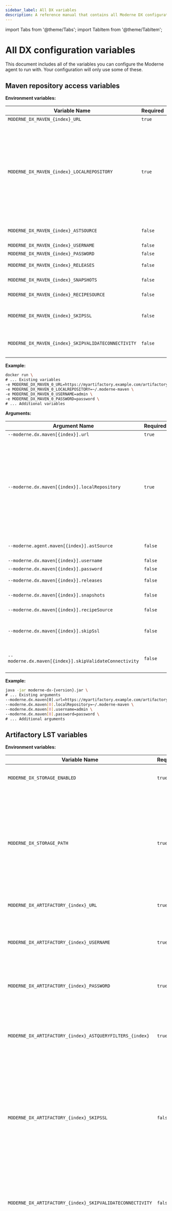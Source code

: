 ```yaml
---
sidebar_label: All DX variables
description: A reference manual that contains all Moderne DX configuration variables.
---
```


import Tabs from '@theme/Tabs';
import TabItem from '@theme/TabItem';

# All DX configuration variables

This document includes all of the variables you can configure the Moderne agent to run with. Your configuration will only use some of these.

## Maven repository access variables

<Tabs groupId="dx-type">
<TabItem value="oci-container" label="OCI Container">

**Environment variables:**

| Variable Name                                       | Required | Default            | Description                                                                                                                                                                                                                                                                                                                                                                                                                                                                                                 |
|-----------------------------------------------------|----------|--------------------|-------------------------------------------------------------------------------------------------------------------------------------------------------------------------------------------------------------------------------------------------------------------------------------------------------------------------------------------------------------------------------------------------------------------------------------------------------------------------------------------------------------|
| `MODERNE_DX_MAVEN_{index}_URL`                      | `true`   |                    | The URL of your Maven repository.                                                                                                                                                                                                                                                                                                                                                                                                                                                                           |
| `MODERNE_DX_MAVEN_{index}_LOCALREPOSITORY`          | `true`   | `~/.moderne-maven` | The path on disk where LST artifacts and Maven index files will be downloaded to. This is on the disk where the agent is being run and **not** on the Maven instance. <br/><br/> LST artifacts are deleted from this location after they are transmitted to Moderne. Index files will remain behind to be used to detect diffs in the artifacts. <br/><br/> If multiple Maven repositories are configured on the agent, they **must** have different `MODERNE_DX_MAVEN_{index}_LOCALREPOSITORY` configured. |
| `MODERNE_DX_MAVEN_{index}_ASTSOURCE`                | `false`  | `true`             | Specifies whether or not this repository should be searched for LST artifacts. (Note: LSTs used to be called ASTs).                                                                                                                                                                                                                                                                                                                                                                                         |
| `MODERNE_DX_MAVEN_{index}_USERNAME`                 | `false`  | `null`             | The username used to resolve artifacts.                                                                                                                                                                                                                                                                                                                                                                                                                                                                     |
| `MODERNE_DX_MAVEN_{index}_PASSWORD`                 | `false`  | `null`             | The password used to resolve artifacts.                                                                                                                                                                                                                                                                                                                                                                                                                                                                     |
| `MODERNE_DX_MAVEN_{index}_RELEASES`                 | `false`  | `true`             | Specifies whether or not this repository should be searched for releases.                                                                                                                                                                                                                                                                                                                                                                                                                                   |
| `MODERNE_DX_MAVEN_{index}_SNAPSHOTS`                | `false`  | `true`             | Specifies whether or not this repository should be searched for snapshots.                                                                                                                                                                                                                                                                                                                                                                                                                                  |
| `MODERNE_DX_MAVEN_{index}_RECIPESOURCE`             | `false`  | `true`             | Specifies whether or not this repository should be searched for recipe jars.                                                                                                                                                                                                                                                                                                                                                                                                                                |
| `MODERNE_DX_MAVEN_{index}_SKIPSSL`                  | `false`  | `false`            | Whether or not to skip SSL/TLS verification for calls from the agent to this Maven repository. This must be set to `true` if you use a self-signed SSL/TLS certificate.                                                                                                                                                                                                                                                                                                                                     |
| `MODERNE_DX_MAVEN_{index}_SKIPVALIDATECONNECTIVITY` | `false`  | `false`            | By default, on DX startup, we validate that it can connect to the configured resource, and fail to start up the DX if we cannot. Set this to `true` to skip this validation.                                                                                                                                                                                                                                                                                                                                |

**Example:**

```bash
docker run \
# ... Existing variables
-e MODERNE_DX_MAVEN_0_URL=https://myartifactory.example.com/artifactory/libs-releases-local \
-e MODERNE_DX_MAVEN_0_LOCALREPOSITORY=~/.moderne-maven \
-e MODERNE_DX_MAVEN_0_USERNAME=admin \
-e MODERNE_DX_MAVEN_0_PASSWORD=password \
# ... Additional variables
```
</TabItem>

<TabItem value="executable-jar" label="Executable JAR">

**Arguments:**

| Argument Name                                          | Required | Default            | Description                                                                                                                                                                                                                                                                                                                                                                                                                                                                                                    |
|--------------------------------------------------------|----------|--------------------|----------------------------------------------------------------------------------------------------------------------------------------------------------------------------------------------------------------------------------------------------------------------------------------------------------------------------------------------------------------------------------------------------------------------------------------------------------------------------------------------------------------|
| `--moderne.dx.maven[{index}].url`                      | `true`   |                    | The URL of your Maven repository.                                                                                                                                                                                                                                                                                                                                                                                                                                                                              |
| `--moderne.dx.maven[{index}].localRepository`          | `true`   | `~/.moderne-maven` | The path on disk where LST artifacts and Maven index files will be downloaded to. This is on the disk where the agent is being run and **not** on the Maven instance. <br/><br/> LST artifacts are deleted from this location after they are transmitted to Moderne. Index files will remain behind to be used to detect diffs in the artifacts. <br/><br/> If multiple Maven repositories are configured on the agent, they **must** have different `--moderne.dx.maven[{index}].localRepository` configured. |
| `--moderne.agent.maven[{index}].astSource`             | `false`  | `true`             | Specifies whether or not this repository should be searched for LST artifacts. (Note: LSTs used to be called ASTs).                                                                                                                                                                                                                                                                                                                                                                                            |
| `--moderne.dx.maven[{index}].username`                 | `false`  | `null`             | The username used to resolve artifacts.                                                                                                                                                                                                                                                                                                                                                                                                                                                                        |
| `--moderne.dx.maven[{index}].password`                 | `false`  | `null`             | The password used to resolve artifacts.                                                                                                                                                                                                                                                                                                                                                                                                                                                                        |
| `--moderne.dx.maven[{index}].releases`                 | `false`  | `true`             | Specifies whether or not this repository should be searched for releases.                                                                                                                                                                                                                                                                                                                                                                                                                                      |
| `--moderne.dx.maven[{index}].snapshots`                | `false`  | `true`             | Specifies whether or not this repository should be searched for snapshots.                                                                                                                                                                                                                                                                                                                                                                                                                                     |
| `--moderne.dx.maven[{index}].recipeSource`             | `false`  | `true`             | Specifies whether or not this repository should be searched for recipe jars.                                                                                                                                                                                                                                                                                                                                                                                                                                   |
| `--moderne.dx.maven[{index}].skipSsl`                  | `false`  | `false`            | Whether or not to skip SSL/TLS verification for calls from the agent to this Maven repository. This must be set to `true` if you use a self-signed SSL/TLS certificate.                                                                                                                                                                                                                                                                                                                                        |
| `--moderne.dx.maven[{index}].skipValidateConnectivity` | `false`  | `false`            | By default, on DX startup, we validate that it can connect to the configured resource, and fail to start up the DX if we cannot. Set this to `true` to skip this validation.                                                                                                                                                                                                                                                                                                                                   |

**Example:**

```bash
java -jar moderne-dx-{version}.jar \
# ... Existing arguments
--moderne.dx.maven[0].url=https://myartifactory.example.com/artifactory/libs-releases-local \
--moderne.dx.maven[0].localRepository=~/.moderne-maven \
--moderne.dx.maven[0].username=admin \
--moderne.dx.maven[0].password=password \
# ... Additional arguments
```
</TabItem>
</Tabs>

## Artifactory LST variables

<Tabs groupId="dx-type">
<TabItem value="oci-container" label="OCI Container">

**Environment variables:**

| Variable Name                                             | Required | Default                                | Description                                                                                                                                                                                                                       |
|-----------------------------------------------------------|----------|----------------------------------------|-----------------------------------------------------------------------------------------------------------------------------------------------------------------------------------------------------------------------------------|
| `MODERNE_DX_STORAGE_ENABLED`                              | `true`   | `false`                                | Enables persistent storage for the LST index.                                                                                                                                                                                     |
| `MODERNE_DX_STORAGE_PATH`                                 | `true`   | `<dx configuration directory>/storage` | The path of the LST index directory on the container or local disk. (`<dx configuration directory>`refers to the location where all configuration for DX lives, including the recipe catalog, tokens, etc. It's not configurable. |
| `MODERNE_DX_ARTIFACTORY_{index}_URL`                      | `true`   |                                        | The URL of your Artifactory instance.                                                                                                                                                                                             |
| `MODERNE_DX_ARTIFACTORY_{index}_USERNAME`                 | `true`   |                                        | The username used to connect to your Artifactory instance. This user must have permission to run AQL queries.                                                                                                                     |
| `MODERNE_DX_ARTIFACTORY_{index}_PASSWORD`                 | `true`   |                                        | The password used to connect to your Artifactory instance.                                                                                                                                                                        |
| `MODERNE_DX_ARTIFACTORY_{index}_ASTQUERYFILTERS_{index}`  | `true`   |                                        | The AQL query fragment used to select LST artifacts to send to Moderne. If multiple are specified, they are combined together with an `AND`.                                                                                      |
| `MODERNE_DX_ARTIFACTORY_{index}_SKIPSSL`                  | `false`  | `false`                                | Specifies whether or not to skip SSL verification for HTTP connections from the service to this Artifactory instance. This must be set to `true` if you use a self-signed SSL/TLS certificate.                                    |
| `MODERNE_DX_ARTIFACTORY_{index}_SKIPVALIDATECONNECTIVITY` | `false`  | `false`                                | By default, on DX startup, we validate that it can connect to the configured resource, and fail to start up the DX if we cannot. Set this to_ `true` _to skip this validation.                                                    |
| `MODERNE_DX_ARTIFACTSYNC_SINCE`                           | `false`  |                                        | Specifies how long in the past to sync your artifacts. Defaults to syncing all time. It is recommended to set a start date of the sync or it will try to search your entire artifactory.                                          |

**Example:**

```bash
docker run \
# ... Existing variables
-e MODERNE_DX_STORAGE_ENABLED=true \
-e MODERNE_DX_STORAGE_PATH=/some/storage/path \
-e MODERNE_DX_ARTIFACTORY_0_URL=https://myartifactory.example.com/artifactory/ \
-e MODERNE_DX_ARTIFACTORY_0_USERNAME=admin \
-e MODERNE_DX_ARTIFACTORY_0_PASSWORD=password \
-e MODERNE_DX_ARTIFACTORY_0_ASTQUERYFILTERS_0='"name":{"$match":"*-ast.jar"}' \
-e MODERNE_DX_ARTIFACTORY_0_ASTQUERYFILTERS_1='"repo":{"$eq":"example-maven"}' \
-e MODERNE_DX_ARTIFACTSYNC_SINCE=2024-01-01T00:00:00Z
# ... Additional variables
```
</TabItem>

<TabItem value="executable-jar" label="Executable JAR">

**Arguments:**

| Argument Name                                                | Required | Default                                | Description                                                                                                                                                                                                                       |
|--------------------------------------------------------------|----------|----------------------------------------|-----------------------------------------------------------------------------------------------------------------------------------------------------------------------------------------------------------------------------------|
| `--moderne.dx.storage.enabled`                               | `true`   | `false`                                | Enables persistent storage for the LST index.                                                                                                                                                                                     |
| `--moderne.dx.storage.path`                                  | `true`   | `<dx configuration directory>/storage` | The path of the LST index directory on the container or local disk. (`<dx configuration directory>`refers to the location where all configuration for DX lives, including the recipe catalog, tokens, etc. It's not configurable. |
| `--moderne.dx.artifactory[{index}].url`                      | `true`   |                                        | The URL of your Artifactory instance.                                                                                                                                                                                             |
| `--moderne.dx.artifactory[{index}].username`                 | `true`   |                                        | The username used to connect to your Artifactory instance. This user must have permission to run AQL queries.                                                                                                                     |
| `--moderne.dx.artifactory[{index}].password`                 | `true`   |                                        | The password used to connect to your Artifactory instance.                                                                                                                                                                        |
| `--moderne.dx.artifactory[{index}].astQueryFilters[{index}]` | `true`   |                                        | The AQL query fragment used to select LST artifacts to send to Moderne. If multiple are specified, they are combined together with an `AND`.                                                                                      |
| `--moderne.dx.artifactory[{index}].skipSsl`                  | `false`  | `false`                                | Specifies whether or not to skip SSL verification for HTTP connections from the service to this Artifactory instance. This must be set to `true` if you use a self-signed SSL/TLS certificate.                                    |
| `--moderne.dx.artifactory[{index}].skipValidateConnectivity` | `false`  | `false`                                | By default, on DX startup, we validate that it can connect to the configured resource, and fail to start up the DX if we cannot. Set this to_ `true` _to skip this validation.                                                    |
| `--moderne.dx.artifactSync.since`                            | `false`  |                                        | Specifies how long in the past to sync your artifacts. Defaults to syncing all time. It is recommended to set a start date of the sync or it will try to search your entire artifactory.                                          |

**Example:**

```bash
java -jar moderne-dx-{version}.jar \
# ... Existing arguments
--moderne.dx.storage.enabled=true \
---moderne.dx.storage.path=/some/storage/path \
--moderne.dx.artifactory[0].url=https://myartifactory.example.com/artifactory/ \
--moderne.dx.artifactory[0].username=admin \
--moderne.dx.artifactory[0].password=password \
--moderne.dx.artifactory[0].astQueryFilters[0]='{"name":{"$match":"*-ast.jar"}}' \
--moderne.dx.artifactory[0].astQueryFilters[1]='{"repo":{"$eq":"example-maven"}}' \
--moderne.dx.artifactSync.since=2024-01-01T00:00:00Z \
# ... Additional arguments
```
</TabItem>
</Tabs>

## Artifactory recipe variables

<Tabs groupId="dx-type">
<TabItem value="oci-container" label="OCI Container">

**Environment variables:**

| Variable Name                                       | Required | Default            | Description                                                                                                                                                                                                                                                                                               |
|-----------------------------------------------------|----------|--------------------|-----------------------------------------------------------------------------------------------------------------------------------------------------------------------------------------------------------------------------------------------------------------------------------------------------------|
| `MODERNE_DX_MAVEN_{index}_URL`                      | `true`   |                    | The URL of your Maven repository inside of Artifactory.                                                                                                                                                                                                                                                   |
| `MODERNE_DX_MAVEN_{index}_ASTSOURCE`                | `true`   | `true`             | Specifies whether or not this repository should be searched for LST artifacts. Defaults to `true` – but you should set this to `false` (Note: LSTs used to be called ASTs).                                                                                                                               |
| `MODERNE_DX_MAVEN_{index}_LOCALREPOSITORY`          | `true`   | `~/.moderne-maven` | The path on disk where Maven index files will be downloaded to. This is on the disk where the service is being run and **not** in Artifactory. <br/><br/> If multiple Maven repositories are configured on the agent, they **must** have different `MODERNE_DX_MAVEN_{index}_LOCALREPOSITORY` configured. |
| `MODERNE_DX_MAVEN_{index}_USERNAME`                 | `false`  | `null`             | The username used to resolve artifacts.                                                                                                                                                                                                                                                                   |
| `MODERNE_DX_MAVEN_{index}_PASSWORD`                 | `false`  | `null`             | The password used to resolve artifacts.                                                                                                                                                                                                                                                                   |
| `MODERNE_DX_MAVEN_{index}_RELEASES`                 | `false`  | `true`             | Specifies whether or not this repository should be searched for releases.                                                                                                                                                                                                                                 |
| `MODERNE_DX_MAVEN_{index}_SNAPSHOTS`                | `false`  | `true`             | Specifies whether or not this repository should be searched for snapshots.                                                                                                                                                                                                                                |
| `MODERNE_DX_MAVEN_{index}_RECIPESOURCE`             | `false`  | `true`             | Specifies whether or not this repository should be searched for recipe jars.                                                                                                                                                                                                                              |
| `MODERNE_DX_MAVEN_{index}_SKIPSSL`                  | `false`  | `false`            | Whether or not to skip SSL/TLS verification for calls from the agent to this Maven repository. This must be set to `true` if you use a self-signed SSL/TLS certificate.                                                                                                                                   |
| `MODERNE_DX_MAVEN_{index}_SKIPVALIDATECONNECTIVITY` | `false`  | `false`            | By default, on DX startup, we validate that it can connect to the configured resource, and fail to start up the DX if we cannot. Set this to `true` to skip this validation.                                                                                                                              |

**Example:**

```bash
docker run \
# ... Existing variables
-e MODERNE_DX_MAVEN_0_URL=https://myartifactory.example.com/artifactory/libs-releases-local \
-e MODERNE_DX_MAVEN_0_ASTSOURCE=false \
-e MODERNE_DX_MAVEN_0_LOCALREPOSITORY=~/.moderne-maven \
-e MODERNE_DX_MAVEN_0_USERNAME=admin \
-e MODERNE_DX_MAVEN_0_PASSWORD=password \
# ... Additional variables
```
</TabItem>

<TabItem value="executable-jar" label="Executable JAR">

**Arguments:**

| Argument Name                                          | Required | Default            | Description                                                                                                                                                                                                                                                                                               |
|--------------------------------------------------------|----------|--------------------|-----------------------------------------------------------------------------------------------------------------------------------------------------------------------------------------------------------------------------------------------------------------------------------------------------------|
| `--moderne.dx.maven[{index}].url`                      | `true`   |                    | The URL of your Maven repository inside of Artifactory.                                                                                                                                                                                                                                                   |
| `--moderne.dx.maven[{index}].astSource`                | `true`   | `true`             | Specifies whether or not this repository should be searched for LST artifacts. Defaults to `true` – but you should set this to `false` (Note: LSTs used to be called ASTs).                                                                                                                               |
| `--moderne.dx.maven[{index}].localRepository`          | `true`   | `~/.moderne-maven` | The path on disk where Maven index files will be downloaded to. This is on the disk where the service is being run and **not** in Artifactory. <br/><br/> If multiple Maven repositories are configured on the agent, they **must** have different `MODERNE_DX_MAVEN_{index}_LOCALREPOSITORY` configured. |
| `--moderne.dx.maven[{index}].username`                 | `false`  | `null`             | The username used to resolve artifacts.                                                                                                                                                                                                                                                                   |
| `--moderne.dx.maven[{index}].password`                 | `false`  | `null`             | The password used to resolve artifacts.                                                                                                                                                                                                                                                                   |
| `--moderne.dx.maven[{index}].releases`                 | `false`  | `true`             | Specifies whether or not this repository should be searched for releases.                                                                                                                                                                                                                                 |
| `--moderne.dx.maven[{index}].snapshots`                | `false`  | `true`             | Specifies whether or not this repository should be searched for snapshots.                                                                                                                                                                                                                                |
| `--moderne.dx.maven[{index}].recipeSource`             | `false`  | `true`             | Specifies whether or not this repository should be searched for recipe jars.                                                                                                                                                                                                                              |
| `--moderne.dx.maven[{index}].skipSsl`                  | `false`  | `false`            | Whether or not to skip SSL/TLS verification for calls from the agent to this Maven repository. This must be set to `true` if you use a self-signed SSL/TLS certificate.                                                                                                                                   |
| `--moderne.dx.maven[{index}].skipValidateConnectivity` | `false`  | `false`            | By default, on DX startup, we validate that it can connect to the configured resource, and fail to start up the DX if we cannot. Set this to `true` to skip this validation.                                                                                                                              |

**Example:**

```bash
java -jar moderne-dx-{version}.jar \
# ... Existing arguments
--moderne.dx.maven[0].url=https://myartifactory.example.com/artifactory/libs-releases-local \
--moderne.dx.maven[0].astSource=false \
--moderne.dx.maven[0].localRepository=~/.moderne-maven \
--moderne.dx.maven[0].username=admin \
--moderne.dx.maven[0].password=password \
# ... Additional arguments
```
</TabItem>
</Tabs>

## On-prem SCM variables

<Tabs groupId="dx-type">
<TabItem value="oci-container" label="OCI Container">

**Environment variables:**

| Variable Name                                                | Required | Default | Description                                                                                                                                                                                                      |
|--------------------------------------------------------------|----------|---------|------------------------------------------------------------------------------------------------------------------------------------------------------------------------------------------------------------------|
| `MODERNE_DX_SCM_{index}_BASEURL`                             | `true`   |         | The primary URL of your SCM server. This URL will be used as the origin.                                                                                                                                         |
| `MODERNE_DX_SCM_{index}_TYPE`                                | `true`   |         | Specifies the type of the SCM server (case insensitive). Choose between: `GitHub, GitLab, Bitbucket, BitbucketCloud, AzureDevOps`.                                                                               |
| `MODERNE_DX_SCM_{index}_ALTERNATEURLS_{alternate_url_index}` | `true`   |         | One or more alternate URLs (each with a different `{alternate_url_index}`) which point to the same server. Use this to specify all the protocol and port combinations that can be used to reach the same server. |

**Example:**

```bash
docker run \
# ... Existing variables
-e MODERNE_DX_SCM_0_BASEURL=https://bitbucket.example.com/stash \
-e MODERNE_DX_SCM_0_TYPE=Bitbucket \
-e MODERNE_DX_SCM_0_ALTERNATEURLS_0=ssh://bitbucket.example.com:7999 \
-e MODERNE_DX_SCM_0_ALTERNATEURLS_1=http://bitbucket.example.com:8080/stash \
# ... Additional variables
```
</TabItem>

<TabItem value="executable-jar" label="Executable JAR">


**Arguments:**

| Argument Name                                                    | Required | Default | Description                                                                                                                                                                                                      |
|------------------------------------------------------------------|----------|---------|------------------------------------------------------------------------------------------------------------------------------------------------------------------------------------------------------------------|
| `--moderne.dx.scm[{index}].baseUrl`                              | `true`   |         | The primary URL of your SCM server. This URL will be used as the origin.                                                                                                                                         |
| `--moderne.dx.scm[{index}].type`                                 | `true`   |         | Specifies the type of the SCM server (case insensitive). Choose between: `GitHub, GitLab, Bitbucket, BitbucketCloud, AzureDevOps`.                                                                               |
| `--moderne.dx.scm[{index}].alternateUrls[{alternate_url_index}]` | `true`   |         | One or more alternate URLs (each with a different `{alternate_url_index}`) which point to the same server. Use this to specify all the protocol and port combinations that can be used to reach the same server. |

**Example:**

```bash
java -jar moderne-dx-{version}.jar \
# ... Existing arguments
--moderne.dx.scm[0].baseUrl=https://bitbucket.example.com/stash \
--moderne.dx.scm[0].type=Bitbucket \
--moderne.dx.scm[0].alternateUrls[0]=ssh://bitbucket.example.com:7999 \
--moderne.dx.scm[0].alternateUrls[1]=http://bitbucket.example.com:8080/stash \
# ... Additional arguments
```
</TabItem>
</Tabs>

## Organizational hierarchy variables

<Tabs groupId="dx-type">
<TabItem value="oci-container" label="OCI Container">

**Environment variables:**

| Variable Name                                 | Required | Default | Description                                                                                                                                                                                      |
|-----------------------------------------------|----------|---------|--------------------------------------------------------------------------------------------------------------------------------------------------------------------------------------------------|
| `MODERNE_DX_ORGANIZATION_REPOSCSV`            | `true`   |         | The path of your `repos.csv` file that provides organization information. This could also be an unauthenticated HTTP/S URL in the form of `https://<internal-endpoint>/repos.csv`.               |
| `MODERNE_DX_ORGANIZATION_DEVCENTERJSON`       | `false`  |         | The path of your `devcenter.json` file that provides the DevCenter configurations. This could also be an unauthenticated HTTP/S URL in the form of `https://<internal-endpoint>/devcenter.json`. |
| `MODERNE_DX_ORGANIZATION_SYNCINTERVALSECONDS` | `false`  | `600`   | Specifies how often to request your organization information.                                                                                                                                    |

**Example:**

```bash
docker run \
# ... Existing variables
-e MODERNE_DX_ORGANIZATION_REPOSCSV=/Users/MY_USER/Documents/repos.csv \
# ... Additional variables
```
</TabItem>

<TabItem value="executable-jar" label="Executable JAR">

**Arguments:**

| Argument Name                                   | Required | Default | Description                                                                                                                                                                                      |
|-------------------------------------------------|----------|---------|--------------------------------------------------------------------------------------------------------------------------------------------------------------------------------------------------|
| `--moderne.dx.organization.reposCsv`            | `true`   |         | The path of your `repos.csv` file that provides organization information. This could also be an unauthenticated HTTP/S URL in the form of `https://<internal-endpoint>/repos.csv`.               |
| `--moderne.dx.organization.devCenterJson`       | `false`  |         | The path of your `devcenter.json` file that provides the DevCenter configurations. This could also be an unauthenticated HTTP/S URL in the form of `https://<internal-endpoint>/devcenter.json`. |
| `--moderne.dx.organization.syncIntervalSeconds` | `false`  | `600`   | Specifies how often to request your organization information.                                                                                                                                    |

**Example:**

```bash
java -jar moderne-dx-{version}.jar \
# ... Existing arguments
--moderne.dx.organization.reposCsv=/Users/MY_USER/Documents/repos.csv \
# ... Additional arguments
```
</TabItem>
</Tabs>

## Strict recipe sources variables

<Tabs groupId="dx-type">
<TabItem value="oci-container" label="OCI Container">

**Environment variables:**

| Variable Name                                | Required                                         | Default | Description                                                                                       |
|----------------------------------------------|--------------------------------------------------|---------|---------------------------------------------------------------------------------------------------|
| `MODERNE_DX_RECIPE_USEONLYCONFIGURED`        | `true`                                           |         | Only use the recipe sources configured in the service.                                            |
| `MODERNE_DX_RECIPE_POMCACHE_TYPE`            | `false`                                          |         | Used to specify what type of cache the POM should use. Acceptable values: `IN_MEMORY` or `REDIS`. |
| `MODERNE_DX_RECIPE_POMCACHE_ENTRYTTLMINUTES` | `false`                                          | 60      | How long entries should live in the POM cache.                                                    |
| `MODERNE_DX_RECIPE_POMCACHE_REDIS_HOST`      | `true` (If the POM cache type is set to `REDIS`) |         | The URL of the Redis instance.                                                                    |
| `MODERNE_DX_RECIPE_POMCACHE_REDIS_PORT`      | `true` (If the POM cache type is set to `REDIS`) | 6379    | The port number of the Redis instance.                                                            |
| `MODERNE_DX_RECIPE_POMCACHE_REDIS_USERNAME`  | `false`                                          |         | The username needed to authenticate to the Redis instance.                                        |
| `MODERNE_DX_RECIPE_POMCACHE_REDIS_PASSWORD`  | `false`                                          |         | The password needed to authenticate with the Redis instance.                                      |
| `MODERNE_DX_RECIPE_POMCACHE_REDIS_SSL`       | `false`                                          | `false` | If set to `true`, then SSL will be enabled for the connection to the Redis instance.              |
| `MODERNE_DX_RECIPE_POMCACHE_REDIS_DATABASE`  | `false`                                          | 0       | The Redis DB index.                                                                               |

**Example:**

```bash
docker run \
# ... Existing variables
-e MODERNE_DX_RECIPE_USEONLYCONFIGURED=true \
# ... Additional variables
```
</TabItem>

<TabItem value="executable-jar" label="Executable JAR">

**Arguments:**

| Argument Name                                  | Required                                         | Default | Description                                                                                       |
|------------------------------------------------|--------------------------------------------------|---------|---------------------------------------------------------------------------------------------------|
| `--moderne.dx.recipe.useOnlyConfigured`        | `true`                                           |         | Only use the recipe sources configured in the service.                                            |
| `--moderne.dx.recipe.pomCache.type`            | `false`                                          |         | Used to specify what type of cache the POM should use. Acceptable values: `IN_MEMORY` or `REDIS`. |
| `--moderne.dx.recipe.pomCache.entryTtlMinutes` | `false`                                          | 60      | How long entries should live in the POM cache.                                                    |
| `--moderne.dx.recipe.pomCache.redis.host`      | `true` (If the POM cache type is set to `REDIS`) |         | The URL of the Redis instance.                                                                    |
| `--moderne.dx.recipe.pomCache.redis.port`      | `true` (If the POM cache type is set to `REDIS`) | 6379    | The port number of the Redis instance.                                                            |
| `--moderne.dx.recipe.pomCache.redis.username`  | `false`                                          |         | The username needed to authenticate to the Redis instance.                                        |
| `--moderne.dx.recipe.pomCache.redis.password`  | `false`                                          |         | The password needed to authenticate with the Redis instance.                                      |
| `--moderne.dx.recipe.pomCache.redis.ssl`       | `false`                                          | `false` | If set to `true`, then SSL will be enabled for the connection to the Redis instance.              |
| `--moderne.dx.recipe.pomCache.redis.database`  | `false`                                          | 0       | The Redis DB index.                                                                               |

**Example:**

```bash
java -jar moderne-dx-{version}.jar \
# ... Existing arguments
--moderne.dx.recipe.useOnlyConfigured=true \
# ... Additional arguments
```
</TabItem>
</Tabs>

## Token and license variables

<Tabs groupId="dx-type">
<TabItem value="oci-container" label="OCI Container">

**Environment variables:**

| Variable Name              | Required | Default | Description                                                                                                                                                                                                                                                                                                                                   |
|----------------------------|----------|---------|-----------------------------------------------------------------------------------------------------------------------------------------------------------------------------------------------------------------------------------------------------------------------------------------------------------------------------------------------|
| `MODERNE_DX_LICENSEKEY`    | `true`   |         | A license key that you receive from Moderne. This is necessary for users to run recipes.                                                                                                                                                                                                                                                      |
| `MODERNE_DX_TOKEN_{index}` | `false`  |         | A shared secret that grants users administrative access to DX when included in their local command. This elevated access allows them to perform actions like installing recipes or running diagnostics against a DX instance. You can define one or more tokens. While DX can start without them, we strongly recommend setting at least one. |

**Example:**

```bash
docker run \
# ... Existing variables
-e MODERNE_DX_TOKEN_0=some-token \
# ... Additional variables
```
</TabItem>

<TabItem value="executable-jar" label="Executable JAR">

**Arguments:**

| Argument Name                 | Required | Default | Description                                                                                                                                                                                                                                                                                                                                   |
|-------------------------------|----------|---------|-----------------------------------------------------------------------------------------------------------------------------------------------------------------------------------------------------------------------------------------------------------------------------------------------------------------------------------------------|
| `--moderne.dx.licenseKey`     | `true`   |         | A license key that you receive from Moderne. This is necessary for users to run recipes.                                                                                                                                                                                                                                                      |
| `--moderne.dx.token[{index}]` | `false`  |         | A shared secret that grants users administrative access to DX when included in their local command. This elevated access allows them to perform actions like installing recipes or running diagnostics against a DX instance. You can define one or more tokens. While DX can start without them, we strongly recommend setting at least one. |

**Example:**

```bash
java -jar moderne-dx-{version}.jar \
# ... Existing arguments
--moderne.dx.token[0]=some-token \
# ... Additional arguments
```
</TabItem>
</Tabs>
